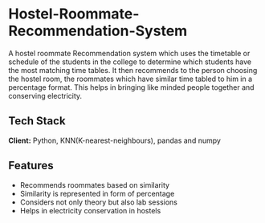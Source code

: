 # Hostel-Roommate-Recommendation-System

A hostel roommate Recommendation system which uses the timetable or schedule of the students in the college to determine which students have the most matching time tables. It then recommends to the person choosing the hostel room, the roommates which have similar time tabled to him in a percentage format. This helps in bringing like minded people together and conserving electricity.


## Tech Stack

**Client:** Python, KNN(K-nearest-neighbours), pandas and numpy




## Features

- Recommends roommates based on similarity
- Similarity is represented in form of percentage
- Considers not only theory but also lab sessions
- Helps in electricity conservation in hostels
